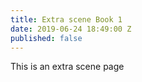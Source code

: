 ```yaml
---
title: Extra scene Book 1
date: 2019-06-24 18:49:00 Z
published: false
---
```


This is an extra scene page